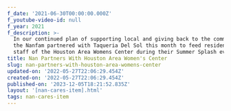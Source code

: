 ```yaml
---
f_date: '2021-06-30T00:00:00.000Z'
f_youtube-video-id: null
f_year: 2021
f_description: >-
  In our continued plan of supporting local and giving back to the community,
  the Nanfam partnered with Taqueria Del Sol this month to feed residents and
  staff of the Houston Area Womens Center during their Summer Splash event.
title: Nan Partners With Houston Area Women's Center
slug: nan-partners-with-houston-area-womens-center
updated-on: '2022-05-27T22:06:29.454Z'
created-on: '2022-05-27T22:06:29.454Z'
published-on: '2023-12-05T18:21:52.835Z'
layout: '[nan-cares-item].html'
tags: nan-cares-item
---
```




